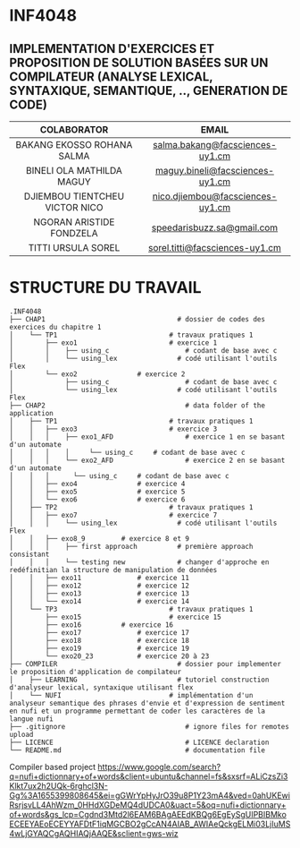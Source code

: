 # INF4048
## IMPLEMENTATION D'EXERCICES ET PROPOSITION DE SOLUTION BASÉES SUR UN COMPILATEUR (ANALYSE LEXICAL, SYNTAXIQUE, SEMANTIQUE, .., GENERATION DE CODE)

|COLABORATOR|EMAIL|
|:---------:|:---:|
|BAKANG EKOSSO ROHANA SALMA|salma.bakang@facsciences-uy1.cm|
|BINELI OLA MATHILDA MAGUY|maguy.bineli@facsciences-uy1.cm|
|DJIEMBOU TIENTCHEU VICTOR NICO|nico.djiembou@facsciences-uy1.cm|
|NGORAN ARISTIDE FONDZELA|speedarisbuzz.sa@gmail.com|
|TITTI URSULA SOREL|sorel.titti@facsciences-uy1.cm|

# STRUCTURE DU TRAVAIL

    .INF4048
    ├── CHAP1                                 # dossier de codes des exercices du chapitre 1
    │    └── TP1                    		# travaux pratiques 1
    │        ├── exo1                     	# exercice 1
    │        │    ├── using_c               	# codant de base avec c
    │        │    └── using_lex               # codé utilisant l'outils Flex
    │        └── exo2				# exercice 2
    │             ├── using_c               	# codant de base avec c
    │             └── using_lex               # codé utilisant l'outils Flex
    ├── CHAP2                                	# data folder of the application
    │    ├── TP1                    		# travaux pratiques 1
    │    │   ├── exo3                     	# exercice 3
    │    │   │    ├── exo1_AFD               	# exercice 1 en se basant d'un automate
    │    │   │    │ 	└── using_c		# codant de base avec c
    │    │   │    └── exo2_AFD               	# exercice 2 en se basant d'un automate
    │    │   │     	└── using_c		# codant de base avec c
    │    │   ├── exo4				# exercice 4
    │    │   ├── exo5				# exercice 5
    │    │   └── exo6				# exercice 6
    │    ├── TP2                    		# travaux pratiques 1
    │    │   ├── exo7                     	# exercice 7
    │    │   │    └── using_lex               # codé utilisant l'outils Flex
    │    │   ├── exo8_9			# exercice 8 et 9
    │    │   │    ├── first approach          # première approach consistant 
    │    │   │    └── testing new             # changer d'approche en redéfinitian la structure de manipulation de données
    │    │   ├── exo11				# exercice 11
    │    │   ├── exo12				# exercice 12
    │    │   ├── exo13				# exercice 13
    │    │   └── exo14				# exercice 14
    │    └── TP3                    		# travaux pratiques 1
    │        ├── exo15                     	# exercice 15
    │        ├── exo16 			# exercice 16
    │        ├── exo17				# exercice 17
    │        ├── exo18				# exercice 18
    │        ├── exo19				# exercice 19
    │        └── exo20_23			# exercice 20 à 23
    ├── COMPILER                              # dossier pour implementer le proposition d'application de compilateur
    │    ├── LEARNING                         # tutoriel construction d'analyseur lexical, syntaxique utilisant flex
    │    └── NUFI	                     	# implémentation d'un analyseur semantique des phrases d'envie et d'expression de sentiment en nufi et un programme permettant de coder les caractères de la langue nufi
    ├── .gitignore                          	# ignore files for remotes upload
    ├── LICENCE                             	# LICENCE declaration
    └── README.md                           	# documentation file
    

Compiler based project
https://www.google.com/search?q=nufi+dictionnary+of+words&client=ubuntu&channel=fs&sxsrf=ALiCzsZi3Klkt7ux2h2UQk-6rghcl3N-Gg%3A1655399808645&ei=gGWrYpHyJrO39u8P1Y23mA4&ved=0ahUKEwiRsrjsvLL4AhWzm_0HHdXGDeMQ4dUDCA0&uact=5&oq=nufi+dictionnary+of+words&gs_lcp=Cgdnd3Mtd2l6EAM6BAgAEEdKBQg6EgEySgUIPBIBMkoECEEYAEoECEYYAFDtF1iqMGCBO2gCcAN4AIAB_AWIAeQckgELMi03LjIuMS4wLjGYAQCgAQHIAQjAAQE&sclient=gws-wiz
